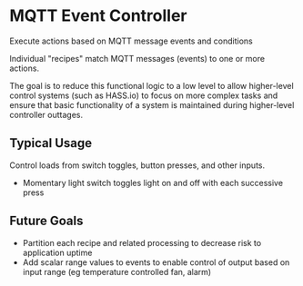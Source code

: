 # MQTT Event Controller #
	
Execute actions based on MQTT message events and conditions

Individual "recipes" match MQTT messages (events) to one or more actions.

The goal is to reduce this functional logic to a low level to allow higher-level control systems (such as HASS.io) to focus on more complex tasks and ensure that basic functionality of a system is maintained during higher-level controller outtages.

## Typical Usage ## 

Control loads from switch toggles, button presses, and other inputs.

* Momentary light switch toggles light on and off with each successive press

## Future Goals ##

* Partition each recipe and related processing to decrease risk to application uptime
* Add scalar range values to events to enable control of output based on input range (eg temperature controlled fan, alarm)
